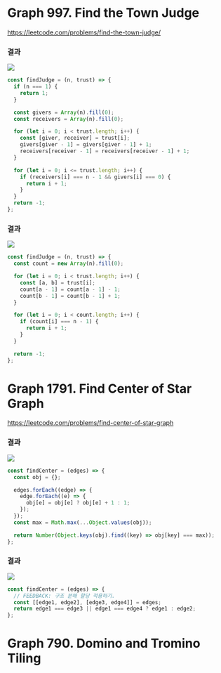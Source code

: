 # Graph 997. Find the Town Judge

https://leetcode.com/problems/find-the-town-judge/

### 결과

![](https://velog.velcdn.com/images/nsunny0908/post/012a7adc-bcb6-4b9c-8013-599b8d5f28d4/image.png)

```js
const findJudge = (n, trust) => {
  if (n === 1) {
    return 1;
  }

  const givers = Array(n).fill(0);
  const receivers = Array(n).fill(0);

  for (let i = 0; i < trust.length; i++) {
    const [giver, receiver] = trust[i];
    givers[giver - 1] = givers[giver - 1] + 1;
    receivers[receiver - 1] = receivers[receiver - 1] + 1;
  }

  for (let i = 0; i <= trust.length; i++) {
    if (receivers[i] === n - 1 && givers[i] === 0) {
      return i + 1;
    }
  }
  return -1;
};
```

### 결과

![](https://velog.velcdn.com/images/nsunny0908/post/5f0b75e1-e1ab-4311-b204-7d0b6bf8beaa/image.png)

```js
const findJudge = (n, trust) => {
  const count = new Array(n).fill(0);

  for (let i = 0; i < trust.length; i++) {
    const [a, b] = trust[i];
    count[a - 1] = count[a - 1] - 1;
    count[b - 1] = count[b - 1] + 1;
  }

  for (let i = 0; i < count.length; i++) {
    if (count[i] === n - 1) {
      return i + 1;
    }
  }

  return -1;
};
```

# Graph 1791. Find Center of Star Graph

https://leetcode.com/problems/find-center-of-star-graph

### 결과

![](https://velog.velcdn.com/images/nsunny0908/post/377beb84-2209-4b2c-90de-78590b523661/image.png)

```js
const findCenter = (edges) => {
  const obj = {};

  edges.forEach((edge) => {
    edge.forEach((e) => {
      obj[e] = obj[e] ? obj[e] + 1 : 1;
    });
  });
  const max = Math.max(...Object.values(obj));

  return Number(Object.keys(obj).find((key) => obj[key] === max));
};
```

### 결과

![](https://velog.velcdn.com/images/nsunny0908/post/809962d3-3cbd-4618-a1d2-66df27c971d0/image.png)

```js
const findCenter = (edges) => {
  // FEEDBACK: 구조 분해 할당 적용하기.
  const [[edge1, edge2], [edge3, edge4]] = edges;
  return edge1 === edge3 || edge1 === edge4 ? edge1 : edge2;
};
```

# Graph 790. Domino and Tromino Tiling
<!-- FEEDBACK: 문제 풀어서 제출하기 ! -->
```js

```
